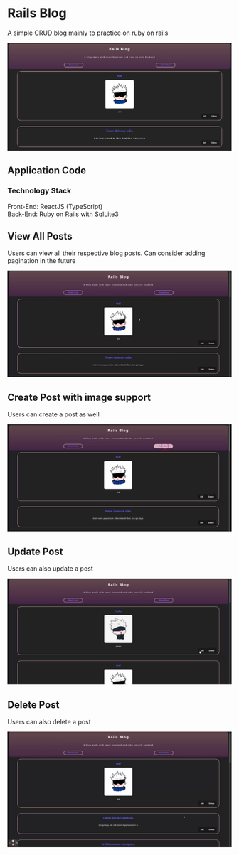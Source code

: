 # Rails Blog
A simple CRUD blog mainly to practice on ruby on rails

![rails](/assets/rails.PNG)

## Application Code
### Technology Stack
Front-End: ReactJS (TypeScript)  
Back-End: Ruby on Rails with SqlLite3

## View All Posts
Users can view all their respective blog posts. Can consider adding pagination in the future

![view](/assets/view.gif)

## Create Post with image support
Users can create a post as well

![create](/assets/create.gif)

## Update Post
Users can also update a post

![update](/assets/update.gif)

## Delete Post
Users can also delete a post

![delete](/assets/delete.gif)
